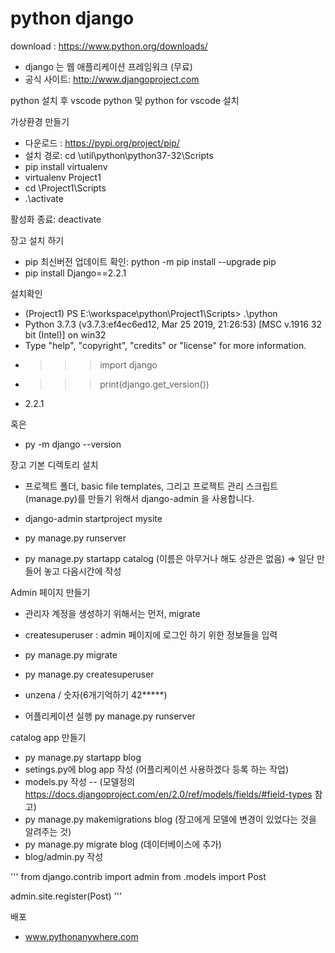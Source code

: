 # python django

download : https://www.python.org/downloads/

- django 는 웹 애플리케이션 프레임워크 (무료)
- 공식 사이트: http://www.djangoproject.com

python 설치 후 vscode python 및  python for vscode 설치

가상환경 만들기
- 다운로드 : https://pypi.org/project/pip/
- 설치 경로: cd \util\python\python37-32\Scripts
- pip install virtualenv
- virtualenv Project1
- cd \Project1\Scripts
- .\activate

활성화 종료: deactivate 

장고 설치 하기 

- pip 최신버전 업데이트 확인: python -m pip install --upgrade pip
- pip install Django==2.2.1


설치확인

- (Project1) PS E:\workspace\python\Project1\Scripts> .\python
- Python 3.7.3 (v3.7.3:ef4ec6ed12, Mar 25 2019, 21:26:53) [MSC v.1916 32 bit (Intel)] on win32
- Type "help", "copyright", "credits" or "license" for more information.
- >>> import django
- >>> print(django.get_version())
- 2.2.1

혹은 

- py -m django --version

장고 기본 디렉토리 설치
- 프로젝트 폴더, basic file templates, 그리고 프로젝트 관리 스크립트 (manage.py)를 만들기 위해서 django-admin 을 사용합니다.
- django-admin startproject mysite
- py manage.py runserver 

- py manage.py startapp catalog (이름은 아무거나 해도 상관은 없음) => 일단 만들어 놓고 다음시간에 작성

Admin 페이지 만들기
- 관리자 계정을 생성하기 위해서는 먼저, migrate
- createsuperuser :  admin 페이지에 로그인 하기 위한 정보들을 입력

- py manage.py migrate
- py manage.py createsuperuser
- unzena / 숫자(6개기억하기 42*****)

- 어플리케이션 실행 py manage.py runserver

catalog app 만들기
- py manage.py startapp blog
- setings.py에 blog app 작성 (어플리케이션 사용하겠다 등록 하는 작업)
- models.py 작성 
  -- (모델정의 https://docs.djangoproject.com/en/2.0/ref/models/fields/#field-types 참고)
- py manage.py makemigrations blog (장고에게 모델에 변경이 있었다는 것을 알려주는 것)
- py manage.py migrate blog (데이터베이스에 추가)
- blog/admin.py 작성

'''
from django.contrib import admin
from .models import Post

admin.site.register(Post)
'''

배포
- www.pythonanywhere.com